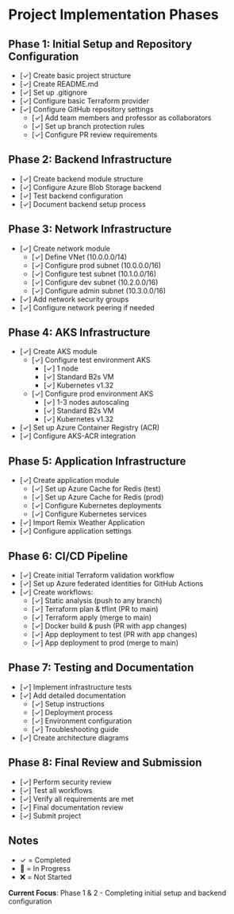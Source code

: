 # Project Implementation Phases

## Phase 1: Initial Setup and Repository Configuration
- [✓] Create basic project structure
- [✓] Create README.md
- [✓] Set up .gitignore
- [✓] Configure basic Terraform provider
- [✓] Configure GitHub repository settings
  - [✓] Add team members and professor as collaborators
  - [✓] Set up branch protection rules
  - [✓] Configure PR review requirements

## Phase 2: Backend Infrastructure
- [✓] Create backend module structure
- [✓] Configure Azure Blob Storage backend
- [✓] Test backend configuration
- [✓] Document backend setup process

## Phase 3: Network Infrastructure
- [✓] Create network module
  - [✓] Define VNet (10.0.0.0/14)
  - [✓] Configure prod subnet (10.0.0.0/16)
  - [✓] Configure test subnet (10.1.0.0/16)
  - [✓] Configure dev subnet (10.2.0.0/16)
  - [✓] Configure admin subnet (10.3.0.0/16)
- [✓] Add network security groups
- [✓] Configure network peering if needed

## Phase 4: AKS Infrastructure
- [✓] Create AKS module
  - [✓] Configure test environment AKS
    - [✓] 1 node
    - [✓] Standard B2s VM
    - [✓] Kubernetes v1.32
  - [✓] Configure prod environment AKS
    - [✓] 1-3 nodes autoscaling
    - [✓] Standard B2s VM
    - [✓] Kubernetes v1.32
- [✓] Set up Azure Container Registry (ACR)
- [✓] Configure AKS-ACR integration

## Phase 5: Application Infrastructure
- [✓] Create application module
  - [✓] Set up Azure Cache for Redis (test)
  - [✓] Set up Azure Cache for Redis (prod)
  - [✓] Configure Kubernetes deployments
  - [✓] Configure Kubernetes services
- [✓] Import Remix Weather Application
- [✓] Configure application settings

## Phase 6: CI/CD Pipeline
- [✓] Create initial Terraform validation workflow
- [✓] Set up Azure federated identities for GitHub Actions
- [✓] Create workflows:
  - [✓] Static analysis (push to any branch)
  - [✓] Terraform plan & tflint (PR to main)
  - [✓] Terraform apply (merge to main)
  - [✓] Docker build & push (PR with app changes)
  - [✓] App deployment to test (PR with app changes)
  - [✓] App deployment to prod (merge to main)

## Phase 7: Testing and Documentation
- [✓] Implement infrastructure tests
- [✓] Add detailed documentation
  - [✓] Setup instructions
  - [✓] Deployment process
  - [✓] Environment configuration
  - [✓] Troubleshooting guide
- [✓] Create architecture diagrams

## Phase 8: Final Review and Submission
- [✓] Perform security review
- [✓] Test all workflows
- [✓] Verify all requirements are met
- [✓] Final documentation review
- [✓] Submit project

## Notes
- ✓ = Completed
- 🚧 = In Progress
- ❌ = Not Started

**Current Focus**: Phase 1 & 2 - Completing initial setup and backend configuration
